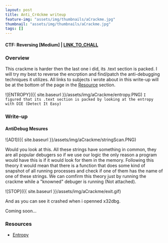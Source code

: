 ```yaml
---
layout: post
title: Anti_Cr4ckme writeup
feature-img: "assets/img/thumbnails/aCrackme.jpg"
thumbnail: "assets/img/thumbnails/aCrackme.jpg"
tags: []
---
```


<h4>CTF: Reversing [Medium] | <a href="https://crackmes.one/crackme/600098f733c5d42c3d0166c8">LINK_TO_CHALL</a> </h4>

### Overview

This crackme is harder then the last one i did, its .text section is packed. I will try my best to reverse the encrption and find/patch the anti-debugging techniques it utilizes. All links to subjects i wrote about in this write-up will be at the bottom of the page in the <a href="#Resource">Resource</a> section.

![ENTROPY]({{ site.baseurl }}/assets/img/aCrackme/entropy.PNG)
`I figured that its .text section is packed by looking at the entropy with DIE (Detect It Easy)`

### Write-up

#### AntiDebug Mesures

![AD1]({{ site.baseurl }}/assets/img/aCrackme/stringScan.PNG)

Would you look at this. All these strings have something in common, they are all popular debugers so if we use our logic the only reason a program would have this is if it would look for them in the memory. Following this theory it would mean that there is a function that does some kind of snapshot of all running processes and check if one of them has the name of one of these strings. We can comfirm this theory just by running the crackme while a "knowned" debuger is running (Not attached).

![STOP]({{ site.baseurl }}/assets/img/aCrackme/exit.gif)

And as you can see it crashed when i openned x32dbg.

Coming soon...

### Resources

- <a href="https://en.wikipedia.org/wiki/Entropy_(computing)">Entropy</a>